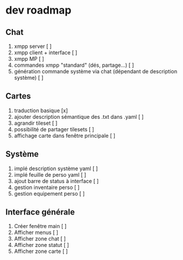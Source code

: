 # dev roadmap

## Chat
1. xmpp server [ ]
2. xmpp client + interface [ ]
3. xmpp MP [ ]
4. commandes xmpp "standard" (dés, partage...) [ ]
5. génération commande système via chat (dépendant de description système) [ ]

## Cartes

1. traduction basique [x]
2. ajouter description sémantique des .txt dans .yaml [ ]
3. agrandir tileset [ ]
4. possibilité de partager tilesets [ ]
5. affichage carte dans fenêtre principale [ ]

## Système

1. implé description système yaml [ ]
2. implé feuille de perso yaml [ ]
3. ajout barre de status à interface [ ]
4. gestion inventaire perso [ ]
5. gestion equipement perso [ ]

## Interface générale

1. Créer fenêtre main [ ]
2. Afficher menus [ ]
3. Afficher zone chat [ ]
4. Afficher zone statut [ ]
5. Afficher zone carte [ ]
